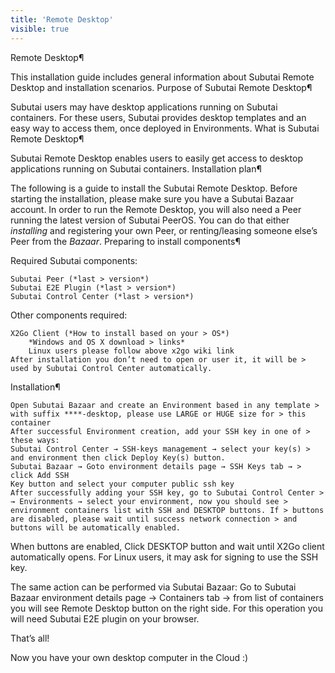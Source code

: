 ```yaml
---
title: 'Remote Desktop'
visible: true
---
```


Remote Desktop¶

This installation guide includes general information about Subutai Remote Desktop and installation scenarios.
Purpose of Subutai Remote Desktop¶

Subutai users may have desktop applications running on Subutai containers. For these users, Subutai provides desktop templates and an easy way to access them, once deployed in Environments.
What is Subutai Remote Desktop¶

Subutai Remote Desktop enables users to easily get access to desktop applications running on Subutai containers.
Installation plan¶

The following is a guide to install the Subutai Remote Desktop. Before starting the installation, please make sure you have a Subutai Bazaar account. In order to run the Remote Desktop, you will also need a Peer running the latest version of Subutai PeerOS. You can do that either *installing* and registering your own Peer, or renting/leasing someone else’s Peer from the *Bazaar*.
Preparing to install components¶

Required Subutai components:

    Subutai Peer (*last > version*)
    Subutai E2E Plugin (*last > version*)
    Subutai Control Center (*last > version*)

Other components required:

    X2Go Client (*How to install based on your > OS*)
        *Windows and OS X download > links*
        Linux users please follow above x2go wiki link
    After installation you don’t need to open or user it, it will be > used by Subutai Control Center automatically.

Installation¶

    Open Subutai Bazaar and create an Environment based in any template > with suffix ****-desktop, please use LARGE or HUGE size for > this container
    After successful Environment creation, add your SSH key in one of > these ways:
    Subutai Control Center → SSH-keys management → select your key(s) > and environment then click Deploy Key(s) button.
    Subutai Bazaar → Goto environment details page → SSH Keys tab → > click Add SSH
    Key button and select your computer public ssh key
    After successfully adding your SSH key, go to Subutai Control Center > → Environments → select your environment, now you should see > environment containers list with SSH and DESKTOP buttons. If > buttons are disabled, please wait until success network connection > and buttons will be automatically enabled.

When buttons are enabled, Click DESKTOP button and wait until X2Go client automatically opens. For Linux users, it may ask for signing to use the SSH key.

The same action can be performed via Subutai Bazaar: Go to Subutai Bazaar environment details page → Containers tab → from list of containers you will see Remote Desktop button on the right side. For this operation you will need Subutai E2E plugin on your browser.

That’s all!

Now you have your own desktop computer in the Cloud :)
